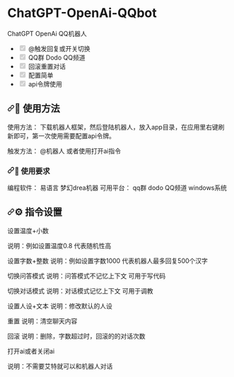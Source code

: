# ChatGPT-OpenAi-QQbot
ChatGPT OpenAi QQ机器人
<ul class="contains-task-list">
<li class="task-list-item"><input type="checkbox" id="" disabled="" class="task-list-item-checkbox" checked=""> @触发回复或开关切换</li>
<li class="task-list-item"><input type="checkbox" id="" disabled="" class="task-list-item-checkbox" checked=""> QQ群 Dodo QQ频道</li>
<li class="task-list-item"><input type="checkbox" id="" disabled="" class="task-list-item-checkbox" checked=""> 回滚重置对话</li>
<li class="task-list-item"><input type="checkbox" id="" disabled="" class="task-list-item-checkbox" checked=""> 配置简单</li>
<li class="task-list-item"><input type="checkbox" id="" disabled="" class="task-list-item-checkbox" checked=""> api令牌使用</li>
</ul>
<h2 dir="auto"><a id="user-content--使用方法" class="anchor" aria-hidden="true" href="#-使用方法"><svg class="octicon octicon-link" viewBox="0 0 16 16" version="1.1" width="16" height="16" aria-hidden="true"><path fill-rule="evenodd" d="M7.775 3.275a.75.75 0 001.06 1.06l1.25-1.25a2 2 0 112.83 2.83l-2.5 2.5a2 2 0 01-2.83 0 .75.75 0 00-1.06 1.06 3.5 3.5 0 004.95 0l2.5-2.5a3.5 3.5 0 00-4.95-4.95l-1.25 1.25zm-4.69 9.64a2 2 0 010-2.83l2.5-2.5a2 2 0 012.83 0 .75.75 0 001.06-1.06 3.5 3.5 0 00-4.95 0l-2.5 2.5a3.5 3.5 0 004.95 4.95l1.25-1.25a.75.75 0 00-1.06-1.06l-1.25 1.25a2 2 0 01-2.83 0z"></path></svg></a><g-emoji class="g-emoji" alias="wrench" fallback-src="https://github.githubassets.com/images/icons/emoji/unicode/1f527.png">🔧</g-emoji> 使用方法</h2>

使用方法：
下载机器人框架，然后登陆机器人，放入app目录，在应用里右键刷新即可，第一次使用需要配置api令牌。

触发方法：
@机器人 或者使用打开ai指令
<h3 dir="auto"><a id="user-content--使用要求" class="anchor" aria-hidden="true" href="#-使用要求"><svg class="octicon octicon-link" viewBox="0 0 16 16" version="1.1" width="16" height="16" aria-hidden="true"><path fill-rule="evenodd" d="M7.775 3.275a.75.75 0 001.06 1.06l1.25-1.25a2 2 0 112.83 2.83l-2.5 2.5a2 2 0 01-2.83 0 .75.75 0 00-1.06 1.06 3.5 3.5 0 004.95 0l2.5-2.5a3.5 3.5 0 00-4.95-4.95l-1.25 1.25zm-4.69 9.64a2 2 0 010-2.83l2.5-2.5a2 2 0 012.83 0 .75.75 0 001.06-1.06 3.5 3.5 0 00-4.95 0l-2.5 2.5a3.5 3.5 0 004.95 4.95l1.25-1.25a.75.75 0 00-1.06-1.06l-1.25 1.25a2 2 0 01-2.83 0z"></path></svg></a><g-emoji class="g-emoji" alias="rocket" fallback-src="https://github.githubassets.com/images/icons/emoji/unicode/1f680.png">🚀</g-emoji> 使用要求</h3>

编程软件：
易语言
梦幻drea机器
可用平台：
qq群 dodo QQ频道
windows系统

<h2 dir="auto"><a id="user-content--指令设置" class="anchor" aria-hidden="true" href="#-指令设置"><svg class="octicon octicon-link" viewBox="0 0 16 16" version="1.1" width="16" height="16" aria-hidden="true"><path fill-rule="evenodd" d="M7.775 3.275a.75.75 0 001.06 1.06l1.25-1.25a2 2 0 112.83 2.83l-2.5 2.5a2 2 0 01-2.83 0 .75.75 0 00-1.06 1.06 3.5 3.5 0 004.95 0l2.5-2.5a3.5 3.5 0 00-4.95-4.95l-1.25 1.25zm-4.69 9.64a2 2 0 010-2.83l2.5-2.5a2 2 0 012.83 0 .75.75 0 001.06-1.06 3.5 3.5 0 00-4.95 0l-2.5 2.5a3.5 3.5 0 004.95 4.95l1.25-1.25a.75.75 0 00-1.06-1.06l-1.25 1.25a2 2 0 01-2.83 0z"></path></svg></a><g-emoji class="g-emoji" alias="gear" fallback-src="https://github.githubassets.com/images/icons/emoji/unicode/2699.png">⚙</g-emoji> 指令设置</h2>
设置温度+小数

说明：例如设置温度0.8 代表随机性高

设置字数+整数
说明：例如设置字数1000 代表机器人最多回复500个汉字

切换问答模式
说明：问答模式不记忆上下文 可用于写代码

切换对话模式
说明：对话模式记忆上下文 可用于调教

设置人设+文本
说明：修改默认的人设

重置
说明：清空聊天内容

回滚
说明：删除，字数超过时，回滚的的对话次数

打开ai或者关闭ai

说明：不需要艾特就可以和机器人对话
